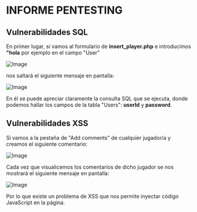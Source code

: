 # INFORME PENTESTING

## Vulnerabilidades SQL
En primer lugar, si vamos al formulario de **insert_player.php** e introducimos **"hola** por ejemplo en el campo "User"

![Image](https://github.com/user-attachments/assets/61998d36-7fe6-43c2-b5e7-c8957a77359f)

nos saltará el siguiente mensaje en pantalla:

![Image](https://github.com/user-attachments/assets/332d7877-a136-4c41-b76c-559ad5c35b9f)

En él se puede apreciar claramente la consulta SQL que se ejecuta, donde podemos hallar los campos de la tabla "Users": **userId** y **password**.

## Vulnerabilidades XSS
Si vamos a la pestaña de "Add comments" de cualquier jugador/a y creamos el siguiente comentario:

![Image](https://github.com/user-attachments/assets/f74cb339-391c-489f-8bd6-2bf63b7bd5ef)

Cada vez que visualicemos los comentarios de dicho jugador se nos mostrará el siguiente mensaje en pantalla:

![Image](https://github.com/user-attachments/assets/6eb689e7-92a4-46e2-bc2f-4176c35b71a4)

Por lo que existe un problema de XSS que nos permite inyectar código JavaScript en la página. 
